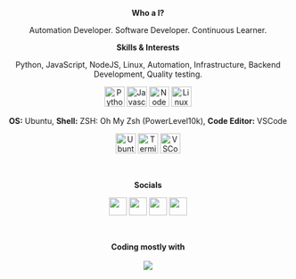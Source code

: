 
<p align="center"><strong>Who a I?</strong></p>

<p align="center">Automation Developer. Software Developer. Continuous Learner. 

<br/>
<p align="center"><b>Skills & Interests</b>

<p align="center">
Python, JavaScript, NodeJS, Linux, Automation, Infrastructure, Backend Development, Quality testing.

<p align="center">
<img src="https://raw.githubusercontent.com/danielcranney/readme-generator/main/public/icons/skills/python-colored.svg" width="36" height="36" alt="Python" />
<img src="https://raw.githubusercontent.com/danielcranney/readme-generator/main/public/icons/skills/javascript-colored.svg" width="36" height="36" alt="Javascript" />
<img src="https://raw.githubusercontent.com/danielcranney/readme-generator/main/public/icons/skills/nodejs-colored.svg" width="36" height="36" alt="NodeJS" />
<img src="https://cdn-icons-png.flaticon.com/512/518/518713.png" width="36" height="36" alt="Linux" />

<p align="center">
  <b>OS:</b> Ubuntu, <b>Shell:</b> ZSH: Oh My Zsh (PowerLevel10k), <b>Code Editor:</b> VSCode
</p>

<p align="center">
<img src="https://cdn-icons-png.flaticon.com/512/5969/5969282.png" width="36" height="36" alt="Ubuntu" />
<img src="https://cdn-icons-png.flaticon.com/512/7560/7560719.png" width="36" height="36" alt="Terminal" />
<img src="https://user-images.githubusercontent.com/83350680/206025056-de62587a-3161-4b04-9f2a-b5598204c8e2.png" width="36" height="36" alt="VSCode" />
</p>




<br/>
<p align="center"><b>Socials</b>

<p align="center"> <a href="https://www.linkedin.com/in/kazaz-or/" target="_blank" rel="noreferrer"><img src="https://raw.githubusercontent.com/danielcranney/readme-generator/main/public/icons/socials/linkedin.svg" width="32" height="32" /></a> <a href="https://discord.com/users/Kazi#6628" target="_blank" rel="noreferrer"><img src="https://raw.githubusercontent.com/danielcranney/readme-generator/main/public/icons/socials/discord.svg" width="32" height="32" /></a> <a href="https://github.com/Kazaz-Or" target="_blank" rel="noreferrer"><img src="https://raw.githubusercontent.com/danielcranney/readme-generator/main/public/icons/socials/github.svg" width="32" height="32" /></a>  <a href="https://twitter.com/OrKazaz" target="_blank" rel="noreferrer"><img src="https://raw.githubusercontent.com/danielcranney/readme-generator/main/public/icons/socials/twitter.svg" width="32" height="32" /></a></p>
<br/>
<p align="center"><b>Coding mostly with</b>
<br/>
<br/>
<img align="center" src="https://github-readme-stats.vercel.app/api/top-langs/?username=Kazaz-Or&layout=compact&theme=github_dark&hide_border=true" />
